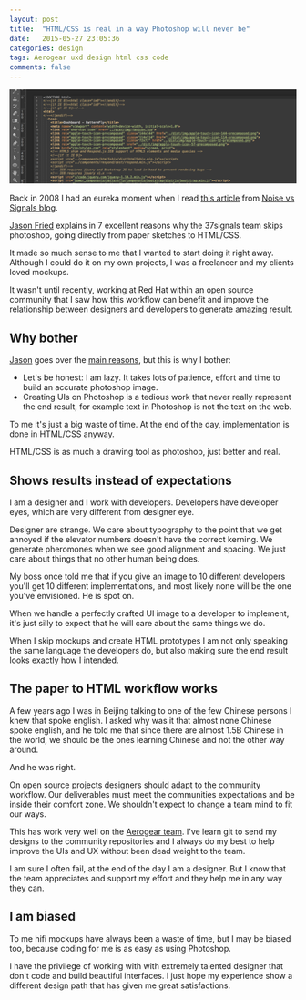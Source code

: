 ```yaml
---
layout: post
title:  "HTML/CSS is real in a way Photoshop will never be"
date:   2015-05-27 23:05:36
categories: design
tags: Aerogear uxd design html css code
comments: false
---
```


![HTML/CSS is real in a way Photoshop will never be](/img/no-photoshop/no-photoshop.png)


Back in 2008 I had an eureka moment when I read [this article](https://signalvnoise.com/posts/1061-why-we-skip-photoshop#comments) from [Noise vs Signals blog](https://signalvnoise.com).

[Jason Fried](https://twitter.com/jasonfried) explains in 7 excellent reasons why the 37signals team skips photoshop, going directly from paper sketches to HTML/CSS.

It made so much sense to me that I wanted to start doing it right away. Although I could do it on my own projects, I was a freelancer and my clients loved mockups.

It wasn't until recently, working at Red Hat within an open source community that I saw how this workflow can benefit and improve the relationship between designers and developers to generate amazing result.


## Why bother

[Jason](https://twitter.com/jasonfried) goes over the [main reasons](https://signalvnoise.com/posts/1061-why-we-skip-photoshop#comments), but this is why I bother:

- Let's be honest: I am lazy. It takes lots of patience, effort and time to build an accurate photoshop image.
- Creating UIs on Photoshop is a tedious work that never really represent the end result, for example text in Photoshop is not the text on the web.

To me it's just a big waste of time. At the end of the day, implementation is done in HTML/CSS anyway. 

HTML/CSS is as much a drawing tool as photoshop, just better and real.

## Shows results instead of expectations

I am a designer and I work with developers. Developers have developer eyes, which are very different from designer eye. 

Designer are strange. We care about typography to the point that we get annoyed if the elevator numbers doesn't have the correct kerning. We generate pheromones when we see good alignment and spacing. We just care about things that no other human being does.

My boss once told me that if you give an image to 10 different developers you'll get 10 different implementations, and most likely none will be the one you've envisioned. He is spot on.

When we handle a perfectly crafted UI image to a developer to implement, it's just silly to expect that he will care about the same things we do.

When I skip mockups and create HTML prototypes I am not only speaking the same language the developers do, but also making sure the end result looks exactly how I intended.


## The paper to HTML workflow works

A few years ago I was in Beijing talking to one of the few Chinese persons I knew that spoke english. I asked why was it that almost none Chinese spoke english, and he told me that since there are almost 1.5B Chinese in the world, we should be the ones learning Chinese and not the other way around.

And he was right.

On open source projects designers should adapt to the community workflow. Our deliverables must meet the communities expectations and be inside their comfort zone. We shouldn't expect to change a team mind to fit our ways.

This has work very well on the [Aerogear team](https://aerogear.org/community/). I've learn git to send my designs to the community repositories and I always do my best to help improve the UIs and UX without been dead weight to the team.

I am sure I often fail, at the end of the day I am a designer. But I know that the team appreciates and support my effort and they help me in any way they can.

## I am biased

To me hifi mockups have always been a waste of time, but I may be biased too, because coding for me is as easy as using Photoshop.

I have the privilege of working with with extremely talented designer that don't code and build beautiful interfaces. I just hope my experience show a different design path that has given me great satisfactions.
